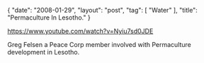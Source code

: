 {
   "date": "2008-01-29",
   "layout": "post",
   "tag": [
      "Water"
   ],
   "title": "Permaculture In Lesotho."
}

https://www.youtube.com/watch?v=Nyiu7sd0JDE  

Greg Felsen a Peace Corp member involved with Permaculture development in Lesotho.
